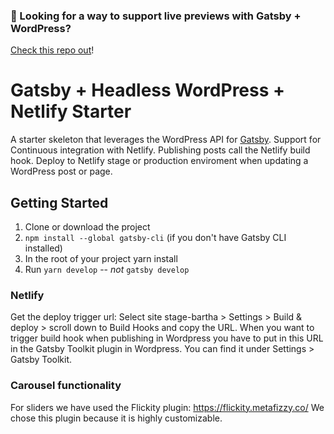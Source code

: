 ### 👋 Looking for a way to support live previews with Gatsby + WordPress?
[Check this repo out](https://github.com/justinwhall/wordpress-gatsby-preview-starter)!

# Gatsby + Headless WordPress + Netlify Starter

A starter skeleton that leverages the WordPress API for [Gatsby](https://github.com/gatsbyjs/gatsby/). Support for Continuous integration with Netlify. Publishing posts call the Netlify build hook. Deploy to Netlify stage or production enviroment when updating a WordPress post or page.

## Getting Started
1. Clone or download the project
2. `npm install --global gatsby-cli` (if you don't have Gatsby CLI installed)
3. In the root of your project yarn install
4. Run `yarn develop` -- _not_ `gatsby develop`

### Netlify
Get the deploy trigger url:
Select site stage-bartha > Settings > Build & deploy > scroll down to Build Hooks and copy the URL.
When you want to trigger build hook when publishing in Wordpress you have to put in this URL in the Gatsby Toolkit plugin in Wordpress. You can find it under Settings > Gatsby Toolkit.

### Carousel functionality
For sliders we have used the Flickity plugin: https://flickity.metafizzy.co/
We chose this plugin because it is highly customizable.

